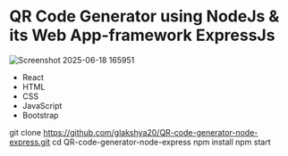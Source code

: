 # QR Code Generator using NodeJs & its Web App-framework ExpressJs

![Screenshot 2025-06-18 165951](https://github.com/user-attachments/assets/d874313f-bec6-4305-837d-f9810ded5495)

* React
* HTML
* CSS
* JavaScript
* Bootstrap

git clone https://github.com/glakshya20/QR-code-generator-node-express.git
cd QR-code-generator-node-express 
npm install
npm start

